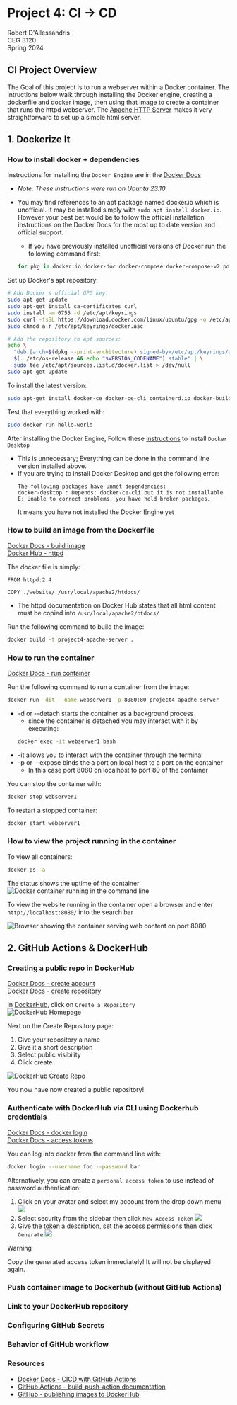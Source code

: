# Project 4: CI -> CD  
Robert D'Allessandris  
CEG 3120  
Spring 2024  

## CI Project Overview 
  
The Goal of this project is to run a webserver within a Docker container. The intructions below walk through installing the Docker engine, creating a dockerfile and docker image, then using that image to create a container that runs the httpd webserver. The [Apache HTTP Server](https://hub.docker.com/_/httpd) makes it very straightforward to set up a simple html server. 

## 1. Dockerize It
  
### How to install docker + dependencies  

Instructions for installing the `Docker Engine` are in the [Docker Docs](https://docs.docker.com/engine/install/ubuntu/#install-using-the-repository)
- *Note: These instructions were run on Ubuntu 23.10*
- You may find references to an apt package named docker.io which is unofficial. It may be installed simply with `sudo apt install docker.io`. However your best bet would be to follow the official installation instructions on the Docker Docs for the most up to date version and official support.
    - If you have previously installed unofficial versions of Docker run the following command first:

    ```bash
    for pkg in docker.io docker-doc docker-compose docker-compose-v2 podman-docker containerd runc; do sudo apt-get remove $pkg; done
    ```

Set up Docker's apt repository:
```bash
# Add Docker's official GPG key:
sudo apt-get update
sudo apt-get install ca-certificates curl
sudo install -m 0755 -d /etc/apt/keyrings
sudo curl -fsSL https://download.docker.com/linux/ubuntu/gpg -o /etc/apt/keyrings/docker.asc
sudo chmod a+r /etc/apt/keyrings/docker.asc

# Add the repository to Apt sources:
echo \
  "deb [arch=$(dpkg --print-architecture) signed-by=/etc/apt/keyrings/docker.asc] https://download.docker.com/linux/ubuntu \
  $(. /etc/os-release && echo "$VERSION_CODENAME") stable" | \
  sudo tee /etc/apt/sources.list.d/docker.list > /dev/null
sudo apt-get update
```  

To install the latest version:

```bash
sudo apt-get install docker-ce docker-ce-cli containerd.io docker-buildx-plugin docker-compose-plugin
```

Test that everything worked with:  
```bash
sudo docker run hello-world
```

After installing the Docker Engine, Follow these [instructions](https://docs.docker.com/desktop/install/ubuntu/) to install `Docker Desktop`
- This is unnecessary; Everything can be done in the command line version installed above.
- If you are trying to install Docker Desktop and get the following error:
    ```
    The following packages have unmet dependencies:
    docker-desktop : Depends: docker-ce-cli but it is not installable
    E: Unable to correct problems, you have held broken packages.
    ```
    It means you have not installed the Docker Engine yet  
### How to build an image from the Dockerfile

[Docker Docs - build image](https://docs.docker.com/reference/cli/docker/image/build/)  
[Docker Hub - httpd](https://hub.docker.com/_/httpd)

The docker file is simply:
```docker
FROM httpd:2.4

COPY ./website/ /usr/local/apache2/htdocs/
```
- The httpd documentation on Docker Hub states that all html content must be copied into `/usr/local/apache2/htdocs/`  

Run the following command to build the image: 
```bash
docker build -t project4-apache-server .
```
  
### How to run the container  

[Docker Docs - run container](https://docs.docker.com/reference/cli/docker/container/run/)  

Run the following command to run a container from the image:
```bash
docker run -dit --name webserver1 -p 8080:80 project4-apache-server
```
- -d or --detach starts the container as a background process
    - since the container is detached you may interact with it by executing: 
    ```bash
    docker exec -it webserver1 bash
    ```
- -it allows you to interact with the container through the terminal
- -p or --expose binds the a port on local host to a port on the container
    - In this case port 8080 on localhost to port 80 of the container

You can stop the container with:
```bash
docker stop webserver1
```

To restart a stopped container:
```bash
docker start webserver1
```

### How to view the project running in the container
To view all containers:
```bash
docker ps -a
```
The status shows the uptime of the container  
![Docker container running in the command line](./img/docker_ps.png)  

To view the website running in the container open a browser and enter `http://localhost:8080/` into the search bar  
  

![Browser showing the container serving web content on port 8080](./img/container_in_browser.png)


## 2. GitHub Actions & DockerHub  

### Creating a public repo in DockerHub

[Docker Docs - create account](https://docs.docker.com/docker-id/)  
[Docker Docs - create repository](https://docs.docker.com/docker-hub/repos/create/)  

In [DockerHub](https://hub.docker.com/), click on `Create a Repository`  
![DockerHub Homepage](./img/dockerhub_homepage.png)

Next on the Create Repository page: 
1. Give your repository a name
2. Give it a short description
3. Select public visibility
4. Click create

![DockerHub Create Repo](./img/dockerhub_create_repo.png)  
  
You now have now created a public repository!

### Authenticate with DockerHub via CLI using Dockerhub credentials  
[Docker Docs - docker login](https://docs.docker.com/reference/cli/docker/login/)  
[Docker Docs - access tokens](https://docs.docker.com/security/for-developers/access-tokens/)  

You can log into docker from the command line with:  

```bash
docker login --username foo --password bar
```  

Alternatively, you can create a `personal access token` to use instead of password authentication:  
1. Click on your avatar and select my account from the drop down menu  
![](./img/docker_myaccount.png)  
2. Select security from the sidebar then click `New Access Token`
![](./img/docker_security.png)  
3. Give the token a description, set the access permissions then click `Generate`
![](./img/docker_access_token.png)  
  

> [!WARNING]  
> Copy the generated access token immediately! It will not be displayed again.

### Push container image to Dockerhub (without GitHub Actions)

### Link to your DockerHub repository

### Configuring GitHub Secrets

### Behavior of GitHub workflow

### Resources

- [Docker Docs - CICD with GitHub Actions](https://docs.docker.com/ci-cd/github-actions/)
- [GitHub Actions - build-push-action documentation](https://github.com/marketplace/actions/build-and-push-docker-images)
- [GitHub - publishing images to DockerHub](https://docs.github.com/en/actions/guides/publishing-docker-images#publishing-images-to-docker-hub)